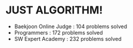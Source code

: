 # JUST ALGORITHM!

- Baekjoon Online Judge : 104 problems solved
- Programmers : 172 problems solved
- SW Expert Academy : 232 problems solved

